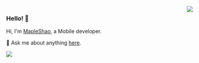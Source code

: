 <img align='right' src='https://github-readme-stats.vercel.app/api?username=shaoshuai904&show_icons=true&count_private=true&hide=["contribs"]&hide_title=true' /> 

### Hello! 👋

Hi, I'm [MapleShao](https://www.shaoshuai904.com), a Mobile developer.

💬 Ask me about anything [here](https://github.com/shaoshuai904/shaoshuai904/issues).

![](https://visitor-badge.laobi.icu/badge?page_id=shaoshuai904.shaoshuai904)



<!--

[![stat](https://github-readme-stats.vercel.app/api?username=shaoshuai904&show_icons=true&&theme=default&hide=["contribs"])](https://github.com/shaoshuai904)

[![Top Langs](https://github-readme-stats.vercel.app/api/top-langs/?username=shaoshuai904&layout=compact)](https://github.com/shaoshuai904)

<details>
<summary>CLICK ME</summary>

![ip test](https://ip.ntrqq.net/images/yosuga.png?wd=JTIw&r=f7eppzl6j6)
</details>

-->
